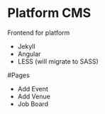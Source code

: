 Platform CMS
=====
Frontend for platform

- Jekyll
- Angular
- LESS (will migrate to SASS)

#Pages

- Add Event
- Add Venue
- Job Board
